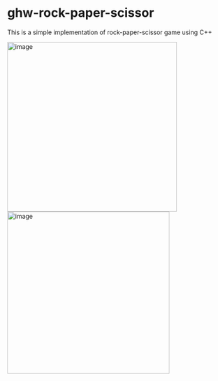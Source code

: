 # ghw-rock-paper-scissor
This is a simple implementation of rock-paper-scissor game using C++

<img width="388" alt="image" src="https://user-images.githubusercontent.com/98754461/236218159-821009df-6153-4f1a-b0b9-d09e5f34bd48.png">

<img width="371" alt="image" src="https://user-images.githubusercontent.com/98754461/236218392-4f58c95b-daea-4112-9176-723068014638.png">



